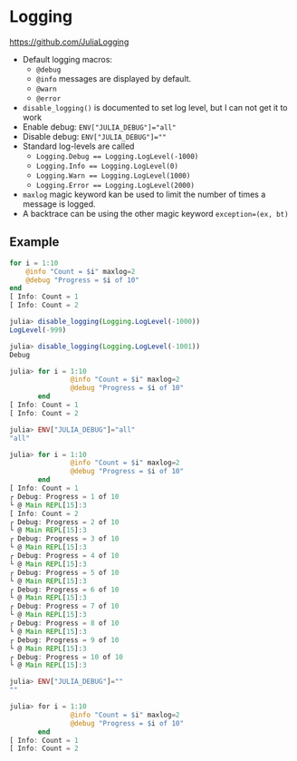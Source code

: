 # Logging

https://github.com/JuliaLogging

* Default logging macros:
  - `@debug`
  - `@info` messages are displayed by default.
  - `@warn`
  - `@error`
* `disable_logging()` is documented to set log level, but I can not get it to work
* Enable debug: `ENV["JULIA_DEBUG"]="all"`
* Disable debug: `ENV["JULIA_DEBUG"]=""`
* Standard log-levels are called 
  - `Logging.Debug == Logging.LogLevel(-1000)`
  - `Logging.Info == Logging.LogLevel(0)`
  - `Logging.Warn == Logging.LogLevel(1000)`
  - `Logging.Error == Logging.LogLevel(2000)`
* `maxlog` magic keyword kan be used to limit the number of times a message is logged.
* A backtrace can be using the other magic keyword `exception=(ex, bt)`

## Example

``` julia
for i = 1:10
	@info "Count = $i" maxlog=2
	@debug "Progress = $i of 10"
end
[ Info: Count = 1
[ Info: Count = 2
```

``` julia
julia> disable_logging(Logging.LogLevel(-1000))
LogLevel(-999)

julia> disable_logging(Logging.LogLevel(-1001))
Debug

julia> for i = 1:10
               @info "Count = $i" maxlog=2
               @debug "Progress = $i of 10"
       end
[ Info: Count = 1
[ Info: Count = 2
```

``` julia
julia> ENV["JULIA_DEBUG"]="all"
"all"

julia> for i = 1:10
               @info "Count = $i" maxlog=2
               @debug "Progress = $i of 10"
       end
[ Info: Count = 1
┌ Debug: Progress = 1 of 10
└ @ Main REPL[15]:3
[ Info: Count = 2
┌ Debug: Progress = 2 of 10
└ @ Main REPL[15]:3
┌ Debug: Progress = 3 of 10
└ @ Main REPL[15]:3
┌ Debug: Progress = 4 of 10
└ @ Main REPL[15]:3
┌ Debug: Progress = 5 of 10
└ @ Main REPL[15]:3
┌ Debug: Progress = 6 of 10
└ @ Main REPL[15]:3
┌ Debug: Progress = 7 of 10
└ @ Main REPL[15]:3
┌ Debug: Progress = 8 of 10
└ @ Main REPL[15]:3
┌ Debug: Progress = 9 of 10
└ @ Main REPL[15]:3
┌ Debug: Progress = 10 of 10
└ @ Main REPL[15]:3

julia> ENV["JULIA_DEBUG"]=""
""

julia> for i = 1:10
               @info "Count = $i" maxlog=2
               @debug "Progress = $i of 10"
       end
[ Info: Count = 1
[ Info: Count = 2
```

